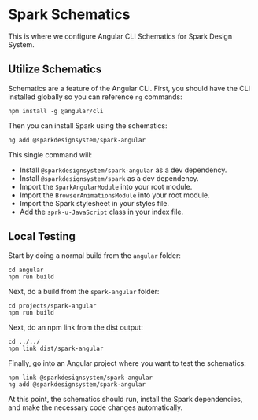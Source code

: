 # Spark Schematics

This is where we configure Angular CLI Schematics for Spark Design System.

## Utilize Schematics

Schematics are a feature of the Angular CLI. First, you should have the CLI installed globally so you can reference `ng` commands:

```shell
npm install -g @angular/cli
```

Then you can install Spark using the schematics:

```shell
ng add @sparkdesignsystem/spark-angular
```

This single command will:

- Install `@sparkdesignsystem/spark-angular` as a dev dependency.
- Install `@sparkdesignsystem/spark` as a dev dependency.
- Import the `SparkAngularModule` into your root module.
- Import the `BrowserAnimationsModule` into your root module.
- Import the Spark stylesheet in your styles file.
- Add the `sprk-u-JavaScript` class in your index file.

## Local Testing

Start by doing a normal build from the `angular` folder:

```shell
cd angular
npm run build
```

Next, do a build from the `spark-angular` folder:

```shell
cd projects/spark-angular
npm run build
```

Next, do an npm link from the dist output:

```shell
cd ../../
npm link dist/spark-angular
```

Finally, go into an Angular project where you want to test the schematics:

```shell
npm link @sparkdesignsystem/spark-angular
ng add @sparkdesignsystem/spark-angular
```

At this point, the schematics should run, install the Spark dependencies, and make the necessary code changes automatically.
